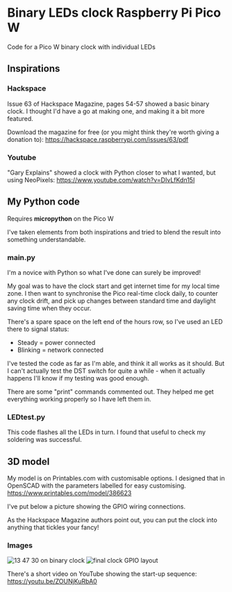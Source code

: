 # Binary LEDs clock Raspberry Pi Pico W
Code for a Pico W binary clock with individual LEDs
## Inspirations
### Hackspace
Issue 63 of Hackspace Magazine, pages 54-57 showed a basic binary clock. I thought I'd have a go at making one, and making it a bit more featured.

Download the magazine for free (or you might think they're worth giving a donation to): https://hackspace.raspberrypi.com/issues/63/pdf 
### Youtube
"Gary Explains" showed a clock with Python closer to what I wanted, but using NeoPixels: https://www.youtube.com/watch?v=DIvLfKdn15I 
## My Python code
Requires **micropython** on the Pico W 

I've taken elements from both inspirations and tried to blend the result into something understandable.
### main.py
I'm a novice with Python so what I've done can surely be improved!

My goal was to have the clock start and get internet time for my local time zone. I then want to synchronise the Pico real-time clock daily, to counter any clock drift, and pick up changes between standard time and daylight saving time when they occur.

There's a spare space on the left end of the hours row, so I've used an LED there to signal status:
* Steady = power connected
* Blinking = network connected

I've tested the code as far as I'm able, and think it all works as it should. But I can't actually test the DST switch for quite a while - when it actually happens I'll know if my testing was good enough.

There are some "print" commands commented out. They helped me get everything working properly so I have left them in.
### LEDtest.py
This code flashes all the LEDs in turn. I found that useful to check my soldering was successful.
## 3D model
My model is on Printables.com with customisable options. I designed that in OpenSCAD with the parameters labelled for easy customising. 
https://www.printables.com/model/386623

I've put below a picture showing the GPIO wiring connections. 

As the Hackspace Magazine authors point out, you can put the clock into anything that tickles your fancy!
### Images
![13 47 30 on binary clock](https://user-images.githubusercontent.com/28804416/216216111-f2e749db-85fd-4063-8f82-b9e7062ee9fd.jpg "13:47:30")
![final clock GPIO layout](https://user-images.githubusercontent.com/28804416/216257041-c2eab93f-9c94-4c49-a68f-4616a36768c5.png)

There's a short video on YouTube showing the start-up sequence:
https://youtu.be/ZOUNjKuRbA0
